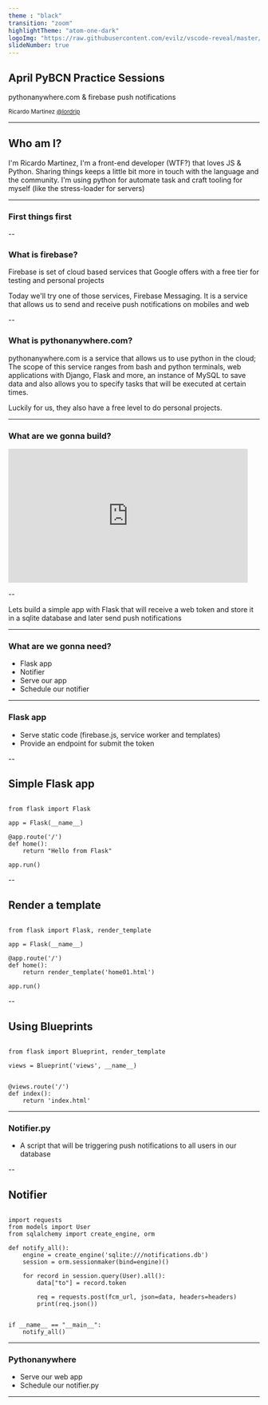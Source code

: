 ```yaml
---
theme : "black"
transition: "zoom"
highlightTheme: "atom-one-dark"
logoImg: "https://raw.githubusercontent.com/evilz/vscode-reveal/master/images/logo-v2.png"
slideNumber: true
---
```


## April PyBCN Practice Sessions

<span>pythonanywhere.com & firebase push notifications</span>


<small>Ricardo Martinez [@lordrip](http://twitter.com/lordrip)</small>

---

## Who am I?

I'm Ricardo Martinez, I'm a front-end developer (WTF?) that loves JS & Python.
Sharing things keeps a little bit more in touch with the language and the community.
I'm using python for automate task and craft tooling for myself (like the stress-loader for servers)

---

### First things first

--

### What is firebase?

<p>Firebase is set of cloud based services that Google offers with a free tier for testing and personal projects</p>
<p>Today we'll try one of those services, Firebase Messaging. It is a service that allows us to send and receive push notifications on mobiles and web</p>

--

### What is pythonanywhere.com?

<p>pythonanywhere.com is a service that allows us to use python in the cloud; The scope of this service ranges from bash and python terminals, web applications with Django, Flask and more, an instance of MySQL to save data and also allows you to specify tasks that will be executed at certain times.</p>
<p>Luckily for us, they also have a free level to do personal projects.</p>

---

### What are we gonna build?

<iframe src="https://giphy.com/embed/32aOlpp5lG9AyjDBWl" width="480" height="268" frameBorder="0" class="giphy-embed" allowFullScreen></iframe>

--

<p>Lets build a simple app with Flask that will receive a web token and store it in a sqlite database and later send push notifications</p>

---

### What are we gonna need?

<ul>
  <li>Flask app</li>
  <li>Notifier</li>
  <li>Serve our app</li>
  <li>Schedule our notifier</li>
</ul>

---

### Flask app

<ul>
  <li>Serve static code (firebase.js, service worker and templates)</li>
  <li>Provide an endpoint for submit the token</li>
</ul>

--

## Simple Flask app

<pre><code class="hljs python">
from flask import Flask

app = Flask(__name__)

@app.route('/')
def home():
    return "Hello from Flask"

app.run()
</code></pre>

--

## Render a template

<pre><code class="hljs python">
from flask import Flask, render_template

app = Flask(__name__)

@app.route('/')
def home():
    return render_template('home01.html')

app.run()
</code></pre>

--

## Using Blueprints

<pre><code class="hljs python">
from flask import Blueprint, render_template

views = Blueprint('views', __name__)


@views.route('/')
def index():
    return 'index.html'
</code></pre>

---

### Notifier.py

<ul>
  <li>A script that will be triggering push notifications to all users in our database</li>
</ul>

--

## Notifier

<pre><code class="hljs python">
import requests
from models import User
from sqlalchemy import create_engine, orm

def notify_all():
    engine = create_engine('sqlite:///notifications.db')
    session = orm.sessionmaker(bind=engine)()

    for record in session.query(User).all():
        data["to"] = record.token

        req = requests.post(fcm_url, json=data, headers=headers)
        print(req.json())


if __name__ == "__main__":
    notify_all()
</code></pre>

---

### Pythonanywhere

<ul>
  <li>Serve our web app</li>
  <li>Schedule our notifier.py</li>
</ul>

---
